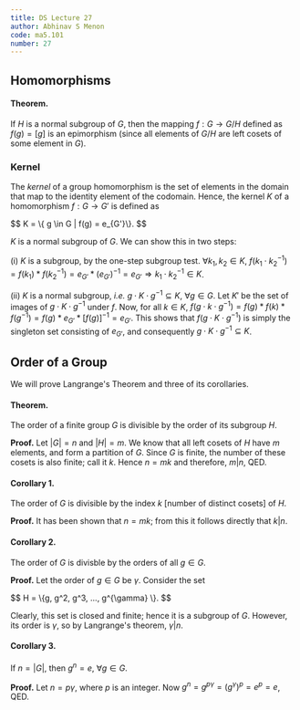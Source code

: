 ```yaml
---
title: DS Lecture 27
author: Abhinav S Menon
code: ma5.101
number: 27
---
```


## Homomorphisms
#### Theorem.
If $H$ is a normal subgroup of $G$, then the mapping $f: G \to G/H$ defined as $f(g) = [g]$ is an epimorphism (since all elements of $G/H$ are left cosets of some element in $G$).

### Kernel
The *kernel* of a group homomorphism is the set of elements in the domain that map to the identity element of the codomain. Hence, the kernel $K$ of a homomorphism $f: G \to G'$ is defined as
<div>
$$
K = \{ g \in G | f(g) = e_{G'}\}.
$$
</div>

$K$ is a normal subgroup of $G$. We can show this in two steps:

(i) $K$ is a subgroup, by the one-step subgroup test. $\forall k_{1}, k_{2} \in K$, $f(k_{1} \cdot k_{2}^{-1}) = f(k_{1}) \ast f(k_{2}^{-1}) = e_{G'} \ast (e_{G'})^{-1} = e_{G'} \Rightarrow k_{1} \cdot k_{2}^{-1} \in K$.

(ii) $K$ is a normal subgroup, *i.e.* $g \cdot K \cdot g^{-1} \subseteq K$, $\forall g \in G$. Let $K'$ be the set of images of $g \cdot K \cdot g^{-1}$ under $f$. Now, for all $k \in K$, $f(g \cdot k \cdot g^{-1}) = f(g) \ast f(k) \ast f(g^{-1}) = f(g) \ast e_{G'} \ast [f(g)]^{-1} = e_{G'}$. This shows that $f(g \cdot K \cdot g^{-1})$ is simply the singleton set consisting of $e_{G'}$, and consequently $g \cdot K \cdot g^{-1} \subseteq K$.

## Order of a Group
We will prove Langrange's Theorem and three of its corollaries.

#### Theorem.
The order of a finite group $G$ is divisible by the order of its subgroup $H$.

**Proof.** Let $|G| = n$ and $|H| = m$. We know that all left cosets of $H$ have $m$ elements, and form a partition of $G$. Since $G$ is finite, the number of these cosets is also finite; call it $k$. Hence $n = mk$ and therefore, $m|n$, QED.

#### Corollary 1.
The order of $G$ is divisible by the index $k$ [number of distinct cosets] of $H$.

**Proof.** It has been shown that $n = mk$; from this it follows directly that $k | n$.

#### Corollary 2.
The order of $G$ is divisble by the orders of all $g \in G$.

**Proof.** Let the order of $g \in G$ be $\gamma$. Consider the set
<div>
$$
H = \{g, g^2, g^3, ..., g^{\gamma} \}.
$$
</div>

Clearly, this set is closed and finite; hence it is a subgroup of $G$. However, its order is $\gamma$, so by Langrange's theorem, $\gamma | n$.

#### Corollary 3.
If $n = |G|$, then $g^n = e$, $\forall g \in G$.

**Proof.** Let $n = p\gamma$, where $p$ is an integer. Now $g^n = g^{p\gamma} = (g^{\gamma})^p = e^p = e$, QED.
